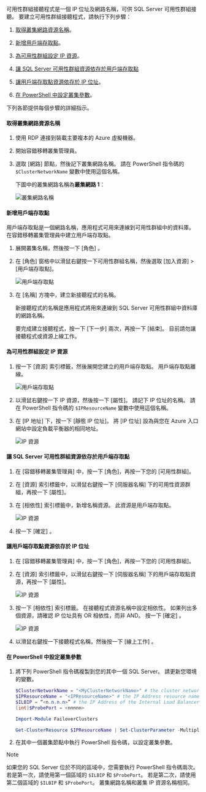 可用性群組接聽程式是一個 IP 位址及網路名稱，可供 SQL Server 可用性群組接聽。 要建立可用性群組接聽程式，請執行下列步驟：

1. [取得叢集網路資源名稱](#getnet)。

1. [新增用戶端存取點](#addcap)。

1. [為可用性群組設定 IP 資源](#congroup)。

1. [讓 SQL Server 可用性群組資源依存於用戶端存取點](#dependencyGroup)

1. [讓用戶端存取點資源依存於 IP 位址](#listname)。

1. [在 PowerShell 中設定叢集參數](#setparam)。

下列各節提供每個步驟的詳細指示。 

#### <a name="getnet"></a>取得叢集網路資源名稱

1. 使用 RDP 連接到裝載主要複本的 Azure 虛擬機器。 

1. 開始容錯移轉叢集管理員。

1. 選取 [網路]  節點，然後記下叢集網路名稱。 請在 PowerShell 指令碼的 `$ClusterNetworkName` 變數中使用這個名稱。

   下圖中的叢集網路名稱為**叢集網路 1**：

   ![叢集網路名稱](./media/virtual-machines-ag-listener-configure/90-clusternetworkname.png)

#### <a name="addcap"></a>新增用戶端存取點

用戶端存取點是一個網路名稱，應用程式可用來連線到可用性群組中的資料庫。 在容錯移轉叢集管理員中建立用戶端存取點。 

1. 展開叢集名稱，然後按一下 [角色] 。

1. 在 [角色] 窗格中以滑鼠右鍵按一下可用性群組名稱，然後選取 [加入資源] > [用戶端存取點]。

   ![用戶端存取點](./media/virtual-machines-ag-listener-configure/92-addclientaccesspoint.png)

1. 在 [名稱] 方塊中，建立新接聽程式的名稱。 

   新接聽程式的名稱是應用程式將用來連線到 SQL Server 可用性群組中資料庫的網路名稱。
   
   要完成建立接聽程式，按一下 [下一步] 兩次，再按一下 [結束]。 目前請勿讓接聽程式或資源上線工作。
   
#### <a name="congroup"></a>為可用性群組設定 IP 資源

1. 按一下 [資源] 索引標籤，然後展開您建立的用戶端存取點。 用戶端存取點離線。

   ![用戶端存取點](./media/virtual-machines-ag-listener-configure/94-newclientaccesspoint.png) 

1. 以滑鼠右鍵按一下 IP 資源，然後按一下 [屬性]。 請記下 IP 位址的名稱。 請在 PowerShell 指令碼的 `$IPResourceName` 變數中使用這個名稱。

1. 在 [IP 地址] 下，按一下 [靜態 IP 位址]。 將 [IP 位址] 設為與您在 Azure 入口網站中設定負載平衡器的相同地址。

   ![IP 資源](./media/virtual-machines-ag-listener-configure/96-ipresource.png) 

<!-----------------------I don't see this option on server 2016
1. Disable NetBIOS for this address and click **OK**. Repeat this step for each IP resource if your solution spans multiple Azure VNets. 
------------------------->

#### <a name = "dependencyGroup"></a>讓 SQL Server 可用性群組資源依存於用戶端存取點

1. 在 [容錯移轉叢集管理員] 中，按一下 [角色]，再按一下您的 [可用性群組]。

1. 在 [資源] 索引標籤中，以滑鼠右鍵按一下 [伺服器名稱] 下的可用性資源群組，再按一下 [屬性]。 

1. 在 [相依性] 索引標籤中，新增名稱資源。 此資源是用戶端存取點。 

   ![IP 資源](./media/virtual-machines-ag-listener-configure/97-propertiesdependencies.png) 

1. 按一下 [確定] 。

#### <a name="listname"></a>讓用戶端存取點資源依存於 IP 位址

1. 在 [容錯移轉叢集管理員] 中，按一下 [角色]，再按一下您的 [可用性群組]。 

1. 在 [資源] 索引標籤中，以滑鼠右鍵按一下 [伺服器名稱] 下的用戶端存取點資源，再按一下 [屬性]。 

   ![IP 資源](./media/virtual-machines-ag-listener-configure/98-dependencies.png) 

1. 按一下 [相依性]  索引標籤。 在接聽程式資源名稱中設定相依性。 如果列出多個資源，請確認 IP 位址具有 OR 相依性，而非 AND。 按一下 [確定] 。 

   ![IP 資源](./media/virtual-machines-ag-listener-configure/98-propertiesdependencies.png) 

1. 以滑鼠右鍵按一下接聽程式名稱，然後按一下 [線上工作] 。 

#### <a name="setparam"></a>在 PowerShell 中設定叢集參數

1. 將下列 PowerShell 指令碼複製到您的其中一個 SQL Server。 請更新您環境的變數。     
   ```PowerShell
   $ClusterNetworkName = "<MyClusterNetworkName>" # the cluster network name (Use Get-ClusterNetwork on Windows Server 2012 of higher to find the name)
   $IPResourceName = "<IPResourceName>" # the IP Address resource name
   $ILBIP = “<n.n.n.n>” # the IP Address of the Internal Load Balancer (ILB). This is the static IP address for the load balancer you configured in the Azure portal.
   [int]$ProbePort = <nnnnn>

   Import-Module FailoverClusters

   Get-ClusterResource $IPResourceName | Set-ClusterParameter -Multiple @{"Address"="$ILBIP";"ProbePort"=$ProbePort;"SubnetMask"="255.255.255.255";"Network"="$ClusterNetworkName";"EnableDhcp"=0}
   ```

2. 在其中一個叢集節點中執行 PowerShell 指令碼，以設定叢集參數。  

> [!NOTE]
> 如果您的 SQL Server 位於不同的區域中，您需要執行 PowerShell 指令碼兩次。 若是第一次，請使用第一個區域的 `$ILBIP` 和 `$ProbePort`。 若是第二次，請使用第二個區域的 `$ILBIP` 和 `$ProbePort`。 叢集網路名稱和叢集 IP 資源名稱相同。 


